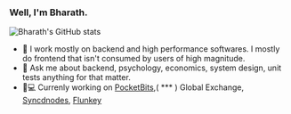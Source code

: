 ### Well, I'm Bharath.

![Bharath's GitHub stats](https://github-readme-stats.vercel.app/api?username=Bharathsh36&show_icons=true&theme=radical)


- 🔭 I work mostly on backend and high performance softwares. I mostly do frontend that isn't consumed by users of high magnitude.
- 💬 Ask me about backend, psychology, economics, system design, unit tests anything for that matter. 
- 🏡💻 Currenly working on [PocketBits](https://pocketbits.in),( *** ) Global Exchange, [Syncdnodes](https://syncdnodes.com), [Flunkey](https://dashboard.flunkey.app/)
 
